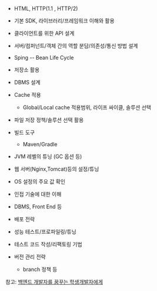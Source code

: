 - HTML, HTTP(1.1 , HTTP/2)
- 기본 SDK, 라이브러리/프레임워크 이해와 활용
- 클라이언트를 위한 API 설계
- 서버/컴퍼넌트/객체 간의 역할 분담/의존성/통신 방법 설계
- Sping
-- Bean Life Cycle
- 저장소 활용
- DBMS 설계
- Cache 적용
    - Global/Local cache 적용범위, 라이프 싸이클, 솔루션 선택
- 파일 저장 정책/솔루션 선택 활용
- 빌드 도구
    - Maven/Gradle


- JVM 레벨의 튜닝 (GC 옵션 등)
- 웹 서버(Nginx,Tomcat)등의 설정/튜닝
- OS 설정의 주요 값 확인
- 인접 기술에 대한 이해
- DBMS, Front End 등
- 배포 전략
- 성능 테스트/프로파일링/튜닝
- 테스트 코드 작성/리팩토링 기법
- 버전 관리 전략
    - branch 정책 등


참고: [백엔드 개발자를 꿈꾸는 학생개발자에게](https://d2.naver.com/news/3435170)
